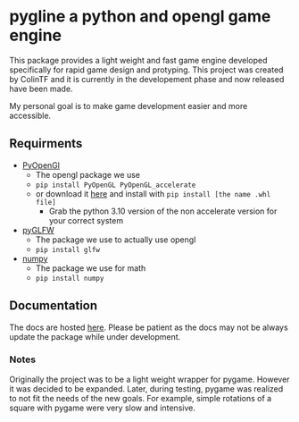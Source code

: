 # pygline a python and opengl game engine

This package provides a light weight and fast game engine developed specifically for rapid game design and protyping. This project was created by ColinTF and it is currently in the developement phase and now released have been made. 

My personal goal is to make game development easier and more accessible.

## Requirments
- [PyOpenGl](https://github.com/mcfletch/pyopengl)
	- The opengl package we use
	- `pip install PyOpenGL PyOpenGL_accelerate` 
	- or download it [here](https://www.lfd.uci.edu/~gohlke/pythonlibs/#pyopengl) and install with `pip install [the name .whl file]`
		- Grab the python 3.10 version of the non accelerate version for your correct system
- [pyGLFW](https://github.com/FlorianRhiem/pyGLFW)
	- The package we use to actually use opengl
	- `pip install glfw`
- [numpy](https://numpy.org/)
	- The package we use for math
	- `pip install numpy`
 
 ## Documentation
 
 The docs are hosted [here](https://colintf.github.io/pygline/docs/). Please be patient as the docs may not be always update the package while under development.
 
 ### Notes
Originally the project was to be a light weight wrapper for pygame. However it was decided to be expanded. Later, during testing, pygame was realized to not fit the needs of the new goals. For example, simple rotations of a square with pygame were very slow and intensive.